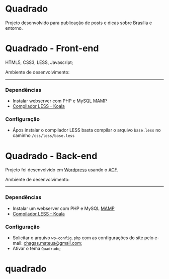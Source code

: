 Quadrado
=========================

Projeto desenvolvido para publicação de posts e dicas sobre Brasília e entorno.

Quadrado - Front-end
=========================

HTML5, CSS3, LESS, Javascript;

Ambiente de desenvolvimento:
_________________________

### Dependências
- Instalar webserver com PHP e MySQL [MAMP](https://www.mamp.info/en/)
- [Compilador LESS - Koala](koala-app.com)

### Configuração
- Ápos instalar o compilador LESS basta compilar o arquivo ```base.less``` no caminho ```/css/less/base.less```

Quadrado - Back-end
=========================

Projeto foi desenvolvido em [Wordpress](https://wordpress.com/) usando o [ACF](http://www.advancedcustomfields.com/).

Ambiente de desenvolvimento:
_________________________

### Dependências

- Instalar um webserver com PHP e MySQL [MAMP](https://www.mamp.info/en/)
- [Compilador LESS - Koala](koala-app.com)

### Configuração

- Solicitar o arquivo ```wp-config.php``` com as configurações do site pelo e-mail: [chagas.mateus@gmail.com](mailTo:chagas.mateus@gmail.com);
- Ativar o tema ```Quadrado```;



# quadrado



